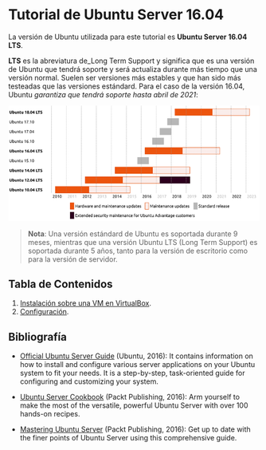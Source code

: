 # Tutorial de Ubuntu Server 16.04

La versión de Ubuntu utilizada para este tutorial es **Ubuntu Server 16.04 LTS**.

**LTS** es la abreviatura de_Long Term Support y significa que es una versión de Ubuntu que tendrá soporte y será actualiza durante más tiempo que una versión normal. Suelen ser versiones más estables y que han sido más testeadas que las versiones estándard. Para el caso de la versión 16.04, Ubuntu _garantiza que tendrá soporte hasta abril de 2021_:

![](/assets/img/00_readme/01.png)

> **Nota**: Una versión estándard de Ubuntu es soportada durante 9 meses, mientras que una versión Ubuntu LTS \(Long Term Support\) es soportada durante 5 años, tanto para la versión de escritorio como para la versión de servidor.

## Tabla de Contenidos

1. [Instalación sobre una VM en VirtualBox](/01_instalacion.md).
2. [Configuración](/02_Configuracion.md).

## Bibliografía

* [Official Ubuntu Server Guide](https://github.com/jonaygarcia/ubuntu_server_16.04_apuntes/blob/master/pdfs/serverguide.pdf) \(Ubuntu, 2016\): It contains information on how to install and configure various server applications on your Ubuntu system to fit your needs. It is a step-by-step, task-oriented guide for configuring and customizing your system.

* [Ubuntu Server Cookbook](https://github.com/jonaygarcia/ubuntu_server_16.04_apuntes/blob/master/pdfs/ubuntuservercookbook.pdf) \(Packt Publishing, 2016\): Arm yourself to make the most of the versatile, powerful Ubuntu Server with over 100 hands-on recipes.

* [Mastering Ubuntu Server](https://github.com/jonaygarcia/ubuntu_server_16.04_apuntes/blob/master/pdfs/masteringubuntuserver.pdf) \(Packt Publishing, 2016\): Get up to date with the finer points of Ubuntu Server using this comprehensive guide.



